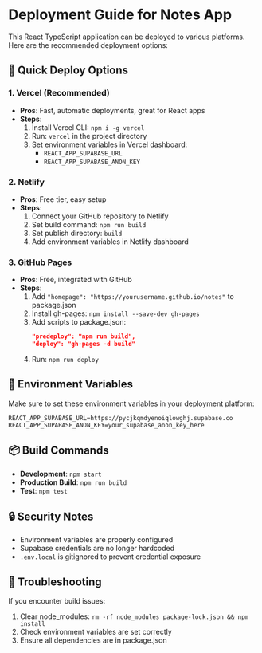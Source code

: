 # Deployment Guide for Notes App

This React TypeScript application can be deployed to various platforms. Here are the recommended deployment options:

## 🚀 Quick Deploy Options

### 1. Vercel (Recommended)
- **Pros**: Fast, automatic deployments, great for React apps
- **Steps**:
  1. Install Vercel CLI: `npm i -g vercel`
  2. Run: `vercel` in the project directory
  3. Set environment variables in Vercel dashboard:
     - `REACT_APP_SUPABASE_URL`
     - `REACT_APP_SUPABASE_ANON_KEY`

### 2. Netlify
- **Pros**: Free tier, easy setup
- **Steps**:
  1. Connect your GitHub repository to Netlify
  2. Set build command: `npm run build`
  3. Set publish directory: `build`
  4. Add environment variables in Netlify dashboard

### 3. GitHub Pages
- **Pros**: Free, integrated with GitHub
- **Steps**:
  1. Add `"homepage": "https://yourusername.github.io/notes"` to package.json
  2. Install gh-pages: `npm install --save-dev gh-pages`
  3. Add scripts to package.json:
     ```json
     "predeploy": "npm run build",
     "deploy": "gh-pages -d build"
     ```
  4. Run: `npm run deploy`

## 🔧 Environment Variables

Make sure to set these environment variables in your deployment platform:

```
REACT_APP_SUPABASE_URL=https://pycjkqmdyenoiqlowghj.supabase.co
REACT_APP_SUPABASE_ANON_KEY=your_supabase_anon_key_here
```

## 📦 Build Commands

- **Development**: `npm start`
- **Production Build**: `npm run build`
- **Test**: `npm test`

## 🔒 Security Notes

- Environment variables are properly configured
- Supabase credentials are no longer hardcoded
- `.env.local` is gitignored to prevent credential exposure

## 🐛 Troubleshooting

If you encounter build issues:
1. Clear node_modules: `rm -rf node_modules package-lock.json && npm install`
2. Check environment variables are set correctly
3. Ensure all dependencies are in package.json
